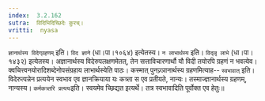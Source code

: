 ```yaml
---
index:  3.2.162
sutra:  विदिभिदिच्छिदेः कुरच्।
vritti:  nyasa
---
```


`ज्ञानार्थस्य विदेग्र्रहणम्` इति। `विद ज्ञाने` (धा।पा।१०६४) इत्येतस्य। `न लाभार्थस्य` इति। `विद्लृ लाभे` (धा।पा।१४३२) इत्येतस्य। अज्ञानार्थस्य विदेरुपलक्षणमेतत्, तेन सत्ताविचारणार्थौ यौ विदी तयोरपि ग्रहणं न भवत्येव। क्वचित्त्वनयोरादिशब्देनोपसंग्रहाय लाभार्थस्येति पाठः। कस्मात् पुनज्र्ञानार्थस्य ग्रहणमित्याह-- `स्वभावात्` इति। विदेरुत्पन्नेन प्रत्ययेन स्वभाव एव ज्ञानक्रियाया यः कत्र्ता स एव प्रतीयते, नान्यः। तस्माज्ज्ञानार्थस्य ग्रहणम्, नान्यस्य। `कर्मकत्र्तरि प्रत्ययः`इति। स्वयमेव च्छिद्यत इत्यर्थे। तत्र स्वभावादिति पूर्वोक्त एव हेतुः॥
